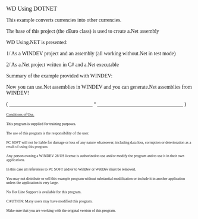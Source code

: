   
<span style="font-family:Arial sans-serif;font-size:16px;">WD Using DOTNET</span>

  
<span style="font-family:Arial sans-serif;font-size:14px;">This example converts currencies into other currencies.</span>

<span style="font-family:Arial sans-serif;font-size:14px;">The base of this project (the cEuro class) is used to create a.Net assembly</span>

<span style="font-family:Arial sans-serif;font-size:14px;">WD Using.NET is presented:</span>

<span style="font-family:Arial sans-serif;font-size:14px;">1/ As a WINDEV project and an assembly (all working without.Net in test mode)</span>

<span style="font-family:Arial sans-serif;font-size:14px;">2/ As a.Net project written in C# and a.Net executable</span>

<span style="font-family:Arial sans-serif;font-size:14px;">Summary of the example provided with WINDEV: </span>

<span style="font-family:Arial sans-serif;font-size:14px;">Now you can use.Net assemblies in WINDEV and you can generate.Net assemblies from WINDEV!</span>

  
  
<span style="font-family:Arial sans-serif;font-size:14px;">( \_\_\_\_\_\_\_\_\_\_\_\_\_\_\_\_\_\_\_\_\_\_\_\_\_\_\_\_\_\_\_\_ ° \_\_\_\_\_\_\_\_\_\_\_\_\_\_\_\_\_\_\_\_\_\_\_\_\_\_\_\_\_\_\_\_\_ )</span>

  
<span style="text-decoration:underline;font-family:Arial sans-serif;font-size:10px;">Conditions of Use.</span>

<span style="font-family:Arial sans-serif;font-size:10px;">This program is supplied for training purposes.</span>

<span style="font-family:Arial sans-serif;font-size:10px;">The use of this program is the responsibility of the user. </span>

<span style="font-family:Arial sans-serif;font-size:10px;">PC SOFT will not be liable for damage or loss of any nature whatsoever, including data loss, corruption or deterioration as a result of using this program.</span>

<span style="font-family:Arial sans-serif;font-size:10px;">Any person owning a WINDEV 28 US license is authorized to use and/or modify the program and to use it in their own applications. </span>

<span style="font-family:Arial sans-serif;font-size:10px;">In this case all references to PC SOFT and/or to WinDev or WebDev must be removed.</span>

<span style="font-family:Arial sans-serif;font-size:10px;">You may not distribute or sell this example program without substantial modification or include it in another application unless the application is very large.</span>

  
<span style="font-family:Arial sans-serif;font-size:10px;">No Hot Line Support is available for this program.</span>

  
<span style="font-family:Arial sans-serif;font-size:10px;">CAUTION: Many users may have modified this program. </span>

<span style="font-family:Arial sans-serif;font-size:10px;">Make sure that you are working with the original version of this program.</span>

  
  
  
  